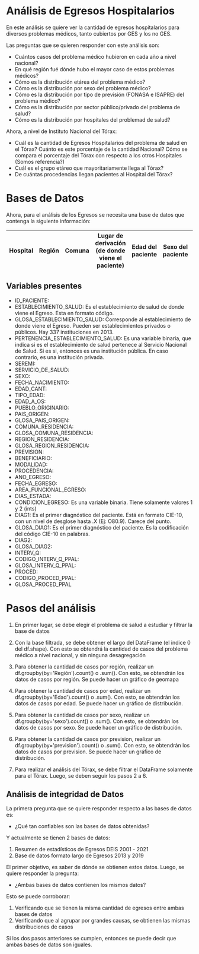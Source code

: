 # Análisis de Egresos Hospitalarios

En este análisis se quiere ver la cantidad de egresos hospitalarios para diversos problemas
médicos, tanto cubiertos por GES y los no GES.

Las preguntas que se quieren responder con este análisis son:

- Cuántos casos del problema médico hubieron en cada año a nivel nacional?
- En qué región fué dónde hubo el mayor caso de estos problemas médicos?
- Cómo es la distribución etárea del problema médico?
- Cómo es la distribución por sexo del problema médico?
- Cómo es la distribución por tipo de previsión (FONASA e ISAPRE) del problema médico?
- Cómo es la distribución por sector público/privado del problema de salud?
- Cómo es la distribución por hospitales del problemad de salud?


Ahora, a nivel de Instituto Nacional del Tórax:

- Cuál es la cantidad de Egresos Hospitalarios del problema de salud en el Tórax? Cuánto es este 
porcentaje de la cantidad Nacional? Cómo se compara el porcentaje del Tórax con respecto a 
los otros Hospitales (Somos referencia?)
- Cuál es el grupo etáreo que mayoritariamente llega al Tórax?
- De cuántas procedencias llegan pacientes al Hospital del Tórax?

# Bases de Datos

Ahora, para el análisis de los Egresos se necesita una base de datos que contenga la siguiente
información:

Hospital|Región|Comuna|Lugar de derivación (de donde viene el paciente)|Edad del paciente|Sexo del paciente|Previsión del Paciente|Diagnóstico
-|-|-|-|-|-|-|-

## Variables presentes

- ID_PACIENTE: 
- ESTABLECIMIENTO_SALUD: Es el establecimiento de salud de donde viene el Egreso. Esta en formato código.
- GLOSA_ESTABLECIMIENTO_SALUD: Corresponde al establecimiento de donde viene el Egreso. Pueden ser establecimientos privados o públicos. Hay 337 instituciones en 2013.
- PERTENENCIA_ESTABLECIMIENTO_SALUD: Es una variable binaria, que indica si es el establecimiento de salud pertenece al Servicio Nacional de Salud. Si es si, entonces es una institución pública. En caso contrario, es una institución privada.
- SEREMI:  
- SERVICIO_DE_SALUD:  
- SEXO:  
- FECHA_NACIMIENTO:  
- EDAD_CANT:  
- TIPO_EDAD:  
- EDAD_A_OS:  
- PUEBLO_ORIGINARIO:  
- PAIS_ORIGEN:  
- GLOSA_PAIS_ORIGEN:  
- COMUNA_RESIDENCIA:  
- GLOSA_COMUNA_RESIDENCIA:  
- REGION_RESIDENCIA:  
- GLOSA_REGION_RESIDENCIA:  
- PREVISION:  
- BENEFICIARIO:  
- MODALIDAD:  
- PROCEDENCIA:  
- ANO_EGRESO:  
- FECHA_EGRESO:  
- AREA_FUNCIONAL_EGRESO:  
- DIAS_ESTADA:  
- CONDICION_EGRESO: Es una variable binaria. Tiene solamente valores 1 y 2 (ints)
- DIAG1: Es el primer diagnóstico del paciente. Está en formato CIE-10, con un nivel de desglose hasta .X (Ej: O80.9). Carece del punto.
- GLOSA_DIAG1: Es el primer diagnóstico del paciente. Es la codificación del código CIE-10 en palabras.
- DIAG2:  
- GLOSA_DIAG2:  
- INTERV_Q:  
- CODIGO_INTERV_Q_PPAL:  
- GLOSA_INTERV_Q_PPAL:  
- PROCED:  
- CODIGO_PROCED_PPAL:  
- GLOSA_PROCED_PPAL

# Pasos del análisis

1. En primer lugar, se debe elegir el problema de salud a estudiar y filtrar la base de datos
2. Con la base filtrada, se debe obtener el largo del DataFrame (el indice 0 del df.shape). 
Con esto se obtendrá la cantidad de casos del problema médico a nivel nacional, y sin ninguna
desagregación
3. Para obtener la cantidad de casos por región, realizar un df.groupby(by='Región').count() o .sum().
Con esto, se obtendrán los datos de casos por región. Se puede hacer un gráfico de geomapa
4. Para obtener la cantidad de casos por edad, realizar un df.groupby(by='Edad').count() o .sum().
Con esto, se obtendrán los datos de casos por edad. Se puede hacer un gráfico de distribución.
5. Para obtener la cantidad de casos por sexo, realizar un df.groupby(by='sexo').count() o .sum().
Con esto, se obtendrán los datos de casos por sexo. Se puede hacer un gráfico de distribución.
6. Para obtener la cantidad de casos por prevision, realizar un df.groupby(by='prevision').count() o .sum().
Con esto, se obtendrán los datos de casos por prevision. Se puede hacer un gráfico de distribución.

7. Para realizar el análisis del Tórax, se debe filtrar el DataFrame solamente para el Tórax. Luego, se deben seguir los pasos 2 a 6.


## Análisis de integridad de Datos

La primera pregunta que se quiere responder respecto a las bases de datos es:

- ¿Qué tan confiables son las bases de datos obtenidas?

Y actualmente se tienen 2 bases de datos:

1. Resumen de estadísticos de Egresos DEIS 2001 - 2021
2. Base de datos formato largo de Egresos 2013 y 2019

El primer objetivo, es saber de dónde se obtienen estos datos. Luego, se quiere responder la
pregunta:

- ¿Ambas bases de datos contienen los mismos datos?

Esto se puede corroborar:

1. Verificando que se tienen la misma cantidad de egresos entre ambas bases de datos
2. Verificando que al agrupar por grandes causas, se obtienen las mismas distribuciones de casos

Si los dos pasos anteriores se cumplen, entonces se puede decir que ambas bases de datos 
son iguales. 


